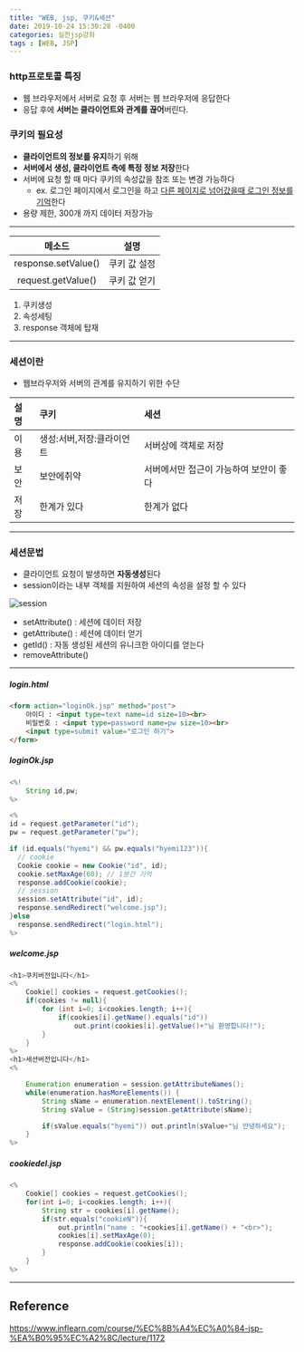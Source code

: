 ```yaml
---
title: "WEB, jsp, 쿠키&세션"
date: 2019-10-24 15:30:28 -0400
categories: 실전jsp강좌
tags : [WEB, JSP]
---
```

### http프로토콜 특징
- 웹 브라우저에서 서버로 요청 후 서버는 웹 브라우저에 응답한다
- 응답 후에 <b>서버는 클라이언트와 관계를 끊어</b>버린다.
### 쿠키의 필요성
- <b>클라이언트의 정보를 유지</b>하기 위해
- <b>서버에서 생성, 클라이언트 측에 특정 정보 저장</b>한다
- 서버에 요청 할 때 마다 쿠키의 속성값을 참조 또는 변경 가능하다
  - ex. 로그인 페이지에서 로그인을 하고 <u>다른 페이지로 넘어갔을때 로그인 정보를 기억</u>한다
- 용량 제한, 300개 까지 데이터 저장가능

---
|메소드|설명
|:---:|:---:|
|response.setValue()|쿠키 값 설정
|request.getValue()|쿠키 값 얻기

1. 쿠키생성
2. 속성세팅
3. response 객체에 탑재
---
### 세션이란
  - 웹브라우저와 서버의 관계를 유지하기 위한 수단

|설명|쿠키|세션|
|:----|:----|:----|
|이용|생성:서버,저장:클라이언트| 서버상에 객체로 저장
|보안| 보안에취약 | 서버에서만 접근이 가능하여 보안이 좋다
|저장| 한계가 있다| 한계가 없다

---
### 세션문법
- 클라이언트 요청이 발생하면 <b>자동생성</b>된다
- session이라는 내부 객체를 지원하여 세션의 속성을 설정 할 수 있다

![session](https://user-images.githubusercontent.com/55946791/67656037-ff4a1800-f995-11e9-912a-1df5e2cc36e9.JPG)

- setAttribute() : 세션에 데이터 저장
- getAttribute() : 세션에 데이터 얻기
- getId() : 자동 생성된 세션의 유니크한 아이디를 얻는다
- removeAttribute()

---
##### login.html
```html
<form action="loginOk.jsp" method="post">
	아이디 : <input type=text name=id size=10><br>
	비밀번호 : <input type=password name=pw size=10><br>
	<input type=submit value="로그인 하기">
</form>
```
##### loginOk.jsp
```java
<%!
	String id,pw;
%>

<%
id = request.getParameter("id");
pw = request.getParameter("pw");

if (id.equals("hyemi") && pw.equals("hyemi123")){
  // cookie
  Cookie cookie = new Cookie("id", id);
  cookie.setMaxAge(60); // 1분간 기억
  response.addCookie(cookie);
  // session
  session.setAttribute("id", id);
  response.sendRedirect("welcome.jsp");
}else
  response.sendRedirect("login.html");
%>
```
##### welcome.jsp
```java
<h1>쿠키버전입니다</h1>
<%
	Cookie[] cookies = request.getCookies();
	if(cookies != null){
		for (int i=0; i<cookies.length; i++){
			if(cookies[i].getName().equals("id"))
				out.print(cookies[i].getValue()+"님 환영합니다!");
		}
	}
%>
<h1>세션버전입니다</h1>
<%

	Enumeration enumeration = session.getAttributeNames();
	while(enumeration.hasMoreElements()) {
		String sName = enumeration.nextElement().toString();
		String sValue = (String)session.getAttribute(sName);

		if(sValue.equals("hyemi")) out.println(sValue+"님 안녕하세요");
	}
%>
```
##### cookiedel.jsp
```java
<%
	Cookie[] cookies = request.getCookies();
	for(int i=0; i<cookies.length; i++){
		String str = cookies[i].getName();
		if(str.equals("cookieN")){
			out.println("name : "+cookies[i].getName() + "<br>");
			cookies[i].setMaxAge(0);
			response.addCookie(cookies[i]);
		}
	}
%>
```
---
## Reference

<https://www.inflearn.com/course/%EC%8B%A4%EC%A0%84-jsp-%EA%B0%95%EC%A2%8C/lecture/1172>
